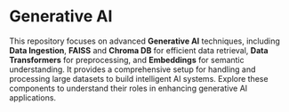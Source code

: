 # Generative AI

This repository focuses on advanced **Generative AI** techniques, including **Data Ingestion**, **FAISS** and **Chroma DB** for efficient data retrieval, **Data Transformers** for preprocessing, and **Embeddings** for semantic understanding. It provides a comprehensive setup for handling and processing large datasets to build intelligent AI systems. Explore these components to understand their roles in enhancing generative AI applications.
